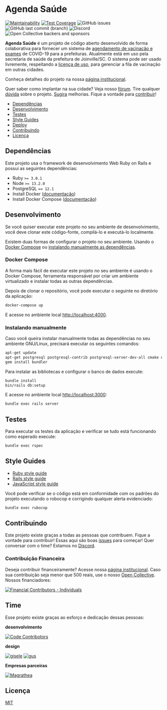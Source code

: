 # Agenda Saúde

[![Maintainability](https://api.codeclimate.com/v1/badges/e426b0c2af754e57dd10/maintainability)](https://codeclimate.com/github/MakersNetwork/agenda-saude/maintainability)
[![Test Coverage](https://api.codeclimate.com/v1/badges/e426b0c2af754e57dd10/test_coverage)](https://codeclimate.com/github/MakersNetwork/agenda-saude/test_coverage)
![GitHub issues](https://img.shields.io/github/issues/makersnetwork/agenda-saude)
![GitHub last commit (branch)](https://img.shields.io/github/last-commit/makersnetwork/agenda-saude/main)
![Discord](https://img.shields.io/discord/713401243271168023)
![Open Collective backers and sponsors](https://img.shields.io/opencollective/all/makersnetwork)

**Agenda Saúde** é um projeto de código aberto desenvolvido de forma colaborativa para fornecer
um sistema de [agendamento de vacinação e exames](https://vacinajoinville.com.br/) de COVID-19 para a prefeituras. Atualmente está em uso pela secretaria de saúde da prefeitura de Joinville/SC. O sistema pode ser usado livremente, respeitando a [licença de uso](https://github.com/MakersNetwork/agenda-saude/blob/main/LICENSE), para gerenciar a fila de vacinação em outras cidades.

Conheça detalhes do projeto na nossa [página institucional](https://agendasaude.joinville.br).

Quer saber como implantar na sua cidade? Veja nosso [fórum](https://github.com/MakersNetwork/agenda-saude/discussions/250). Tire qualquer [dúvida](https://github.com/MakersNetwork/agenda-saude/discussions) sobre o projeto. [Sugira](https://github.com/MakersNetwork/agenda-saude/issues) melhorias. Fique a vontade para [contribuir](#contribuindo)!

- [Dependências](#dependencias)
- [Desenvolvimento](#desenvolvimento)
- [Testes](#testes)
- [Style Guides](#style-guides)
- [Deploy](#deploy)
- [Contribuindo](contribuindo)
- [Licença](licenca)

## Dependências

Este projeto usa o framework de desenvolvimento Web Ruby on Rails e possui as seguintes
dependências:

- Ruby `>= 3.0.1`
- Node `>= 13.2.0`
- PostgreSQL `== 12.1`
- Install Docker ([documentação](https://docs.docker.com/install/overview/))
- Install Docker Compose ([documentação](https://docs.docker.com/compose/install/))

## Desenvolvimento

Se você quiser executar este projeto no seu ambiente de desenvolvimento,
você deve clonar este código-fonte, compilá-lo e executá-lo localmente.

Existem duas formas de configurar o projeto no seu ambiente. Usando o
[Docker Compose](#docker-compose) ou
[instalando manualmente as dependências](#instalando-manualmente).

### Docker Compose

A forma mais fácil de executar este projeto no seu ambiente é usando o
Docker Compose, ferramenta responsável por criar um ambiente virtualizado e
instalar todas as outras dependências.

Depois de clonar o repositório, você pode executar o seguinte no diretório da aplicação:

```sh
docker-compose up
```

E acesse no ambiente local [http://localhost:4000](http://localhost:4000).

### Instalando manualmente

Caso você queira instalar manualmente todas as dependências no seu ambiente GNU/Linux,
precisará executar os seguintes comandos:

```sh
apt-get update
apt-get postgresql postgresql-contrib postgresql-server-dev-all cmake nodejs libpq-dev
gem install bundler
```

Para instalar as bibliotecas e configurar o banco de dados execute:

```sh
bundle install
bin/rails db:setup
```

E acesse no ambiente local [http://localhost:3000](http://localhost:3000):

```sh
bundle exec rails server
```

## Testes

Para executar os testes da aplicação e verificar se tudo está funcionando como
esperado execute:

```sh
bundle exec rspec
```

## Style Guides

- [Ruby style guide](https://github.com/bbatsov/ruby-style-guide)
- [Rails style guide](https://github.com/bbatsov/rails-style-guide)
- [JavaScript style guide](https://github.com/airbnb/javascript)

Você pode verificar se o código está em conformidade com os padrões do projeto
executando o robocop e corrigindo qualquer alerta evidenciado:

```sh
bundle exec rubocop
```

## Contribuindo

Este projeto existe graças a todas as pessoas que contribuem. Fique a vontade para contribuir! Essas aqui são boas [issues](https://github.com/MakersNetwork/agenda-saude/issues?q=is%3Aissue+is%3Aopen+label%3A%22good+first+issue%22) para começar! Quer conversar com o time? Estamos no [Discord](https://discord.gg/fcYkv9RvN7).

### Contribuição Financeira

Deseja contribuir financeiramente? Acesse nossa [página institucional](https://agendasaude.joinville.br). Caso sua contribuição seja menor que 500 reais, use o nosso [Open Collective](https://opencollective.com/makersnetwork). Nossos financiadores:

[![Financial Contributors - Individuals](https://opencollective.com/makersnetwork/individuals.svg?width=891)](https://opencollective.com/makersnetwork)

## Time

Esse projeto existe graças ao esforço e dedicação dessas pessoas:

**desenvolvimento**

[![Code Contribotors](https://opencollective.com/makersnetwork/contributors.svg?width=891&button=false)](https://github.com/makersnetwork/agenda-saude/graphs/contributors)

**design**

[![gisele](https://user-images.githubusercontent.com/4171/112643532-38084e00-8e23-11eb-9ca6-4f947241dbac.png)](https://www.linkedin.com/in/gisele-votre-235323115/) [![gus](https://user-images.githubusercontent.com/4171/112643538-39397b00-8e23-11eb-826b-3612f8e8d9b4.png)](https://www.linkedin.com/in/olagus/)

**Empresas parceiras**

[![Magrathea](https://user-images.githubusercontent.com/4171/112638262-d42f5680-8e1d-11eb-8dc5-157198ad6bef.png)](http://magrathealabs.com)

## Licença

[MIT](https://github.com/remarkablemark/html-react-parser/blob/master/LICENSE)
